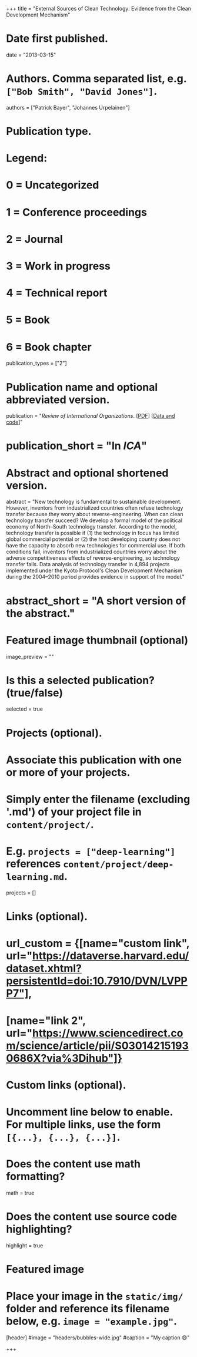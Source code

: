 +++
title = "External Sources of Clean Technology: Evidence from the Clean Development Mechanism"

# Date first published.
date = "2013-03-15"

# Authors. Comma separated list, e.g. `["Bob Smith", "David Jones"]`.
authors = ["Patrick Bayer", "Johannes Urpelainen"]

# Publication type.
# Legend:
# 0 = Uncategorized
# 1 = Conference proceedings
# 2 = Journal
# 3 = Work in progress
# 4 = Technical report
# 5 = Book
# 6 = Book chapter
publication_types = ["2"]

# Publication name and optional abbreviated version.
publication = "*Review of International Organizations*. [[PDF](https://onlinelibrary.wiley.com/doi/abs/10.1111/ropr.12013)] [[Data and code](https://dataverse.harvard.edu/dataset.xhtml?persistentId=doi:10.7910/DVN/C8IP7R)]"
# publication_short = "In *ICA*"

# Abstract and optional shortened version.
abstract = "New technology is fundamental to sustainable development. However, inventors from industrialized countries often refuse technology transfer because they worry about reverse-engineering. When can clean technology transfer succeed? We develop a formal model of the political economy of North–South technology transfer. According to the model, technology transfer is possible if (1) the technology in focus has limited global commercial potential or (2) the host developing country does not have the capacity to absorb new technologies for commercial use. If both conditions fail, inventors from industrialized countries worry about the adverse competitiveness effects of reverse-engineering, so technology transfer fails. Data analysis of technology transfer in 4,894 projects implemented under the Kyoto Protocol's Clean Development Mechanism during the 2004–2010 period provides evidence in support of the model."
# abstract_short = "A short version of the abstract."

# Featured image thumbnail (optional)
image_preview = ""

# Is this a selected publication? (true/false)
selected = true

# Projects (optional).
#   Associate this publication with one or more of your projects.
#   Simply enter the filename (excluding '.md') of your project file in `content/project/`.
#   E.g. `projects = ["deep-learning"]` references `content/project/deep-learning.md`.
projects = []

# Links (optional).
# url_custom = {[name="custom link", url="https://dataverse.harvard.edu/dataset.xhtml?persistentId=doi:10.7910/DVN/LVPPP7"],
#             [name="link 2", url="https://www.sciencedirect.com/science/article/pii/S030142151930686X?via%3Dihub"]}


# Custom links (optional).
#   Uncomment line below to enable. For multiple links, use the form `[{...}, {...}, {...}]`.
 


# Does the content use math formatting?
math = true

# Does the content use source code highlighting?
highlight = true

# Featured image
# Place your image in the `static/img/` folder and reference its filename below, e.g. `image = "example.jpg"`.
[header]
#image = "headers/bubbles-wide.jpg"
#caption = "My caption 😄"

+++
